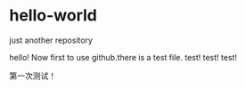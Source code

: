 # hello-world
just another repository

hello! Now first to use github.there is a test file.
test!
test!
test!

第一次测试！

